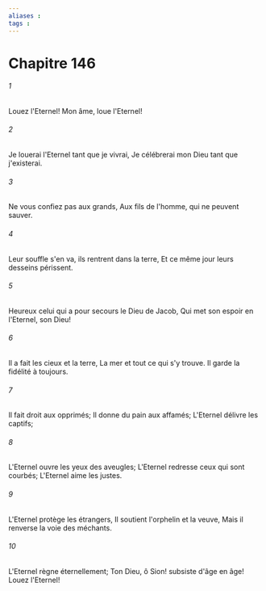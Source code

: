 ```yaml
---
aliases : 
tags : 
---
```


# Chapitre 146

###### 1
Louez l'Eternel! Mon âme, loue l'Eternel!
###### 2
Je louerai l'Eternel tant que je vivrai, Je célébrerai mon Dieu tant que j'existerai.
###### 3
Ne vous confiez pas aux grands, Aux fils de l'homme, qui ne peuvent sauver.
###### 4
Leur souffle s'en va, ils rentrent dans la terre, Et ce même jour leurs desseins périssent.
###### 5
Heureux celui qui a pour secours le Dieu de Jacob, Qui met son espoir en l'Eternel, son Dieu!
###### 6
Il a fait les cieux et la terre, La mer et tout ce qui s'y trouve. Il garde la fidélité à toujours.
###### 7
Il fait droit aux opprimés; Il donne du pain aux affamés; L'Eternel délivre les captifs;
###### 8
L'Eternel ouvre les yeux des aveugles; L'Eternel redresse ceux qui sont courbés; L'Eternel aime les justes.
###### 9
L'Eternel protège les étrangers, Il soutient l'orphelin et la veuve, Mais il renverse la voie des méchants.
###### 10
L'Eternel règne éternellement; Ton Dieu, ô Sion! subsiste d'âge en âge! Louez l'Eternel!
